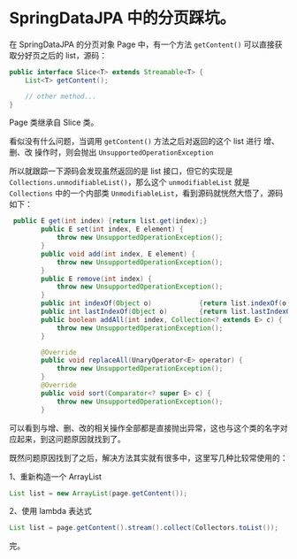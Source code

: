 # SpringDataJPA 中的分页踩坑。

在 SpringDataJPA 的分页对象 Page 中，有一个方法 `getContent()` 可以直接获取分好页之后的 list，源码：
```java
public interface Slice<T> extends Streamable<T> {
    List<T> getContent();

    // other method...
}
```
Page 类继承自 Slice 类。

看似没有什么问题，当调用 `getContent()` 方法之后对返回的这个 list 进行 增、删、改 操作时，则会抛出 `UnsupportedOperationException`

所以就跟踪一下源码会发现虽然返回的是 list 接口，但它的实现是 `Collections.unmodifiableList()`，那么这个 `unmodifiableList` 就是 `Collections` 中的一个内部类 `UnmodifiableList`，看到源码就恍然大悟了，源码如下：
```java
 public E get(int index) {return list.get(index);}
        public E set(int index, E element) {
            throw new UnsupportedOperationException();
        }
        public void add(int index, E element) {
            throw new UnsupportedOperationException();
        }
        public E remove(int index) {
            throw new UnsupportedOperationException();
        }
        public int indexOf(Object o)            {return list.indexOf(o);}
        public int lastIndexOf(Object o)        {return list.lastIndexOf(o);}
        public boolean addAll(int index, Collection<? extends E> c) {
            throw new UnsupportedOperationException();
        }

        @Override
        public void replaceAll(UnaryOperator<E> operator) {
            throw new UnsupportedOperationException();
        }
        @Override
        public void sort(Comparator<? super E> c) {
            throw new UnsupportedOperationException();
        }
```

可以看到与增、删、改的相关操作全部都是直接抛出异常，这也与这个类的名字对应起来，到这问题原因就找到了。

既然问题原因找到了之后，解决方法其实就有很多中，这里写几种比较常使用的：

1、重新构造一个 ArrayList
```java
List list = new ArrayList(page.getContent());
```

2、使用 lambda 表达式
```java
List list = page.getContent().stream().collect(Collectors.toList());
```


完。